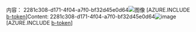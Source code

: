 <span data-ttu-id="8e099-101">内容： 2281c308-d171-4f04-a7f0-bf32d45e0d64![图像](842931a9-9f07-441c-87d3-74f66e13dae7.png)
[AZURE.INCLUDE [b-token](bb18847b-44c2-459a-ac41-1f4608953d28.md)]</span><span class="sxs-lookup"><span data-stu-id="8e099-101">Content: 2281c308-d171-4f04-a7f0-bf32d45e0d64![image](842931a9-9f07-441c-87d3-74f66e13dae7.png)
[AZURE.INCLUDE [b-token](bb18847b-44c2-459a-ac41-1f4608953d28.md)]</span></span>
